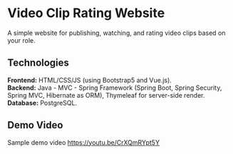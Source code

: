 # Video Clip Rating Website

A simple website for publishing, watching, and rating video clips based on your role.

## Technologies

**Frontend:** HTML/CSS/JS (using Bootstrap5 and Vue.js).  
**Backend:** Java - MVC - Spring Framework (Spring Boot, Spring Security, Spring MVC, Hibernate as ORM), Thymeleaf for server-side render.  
**Database:** PostgreSQL.  

## Demo Video

Sample demo video https://youtu.be/CrXQmRYpt5Y
